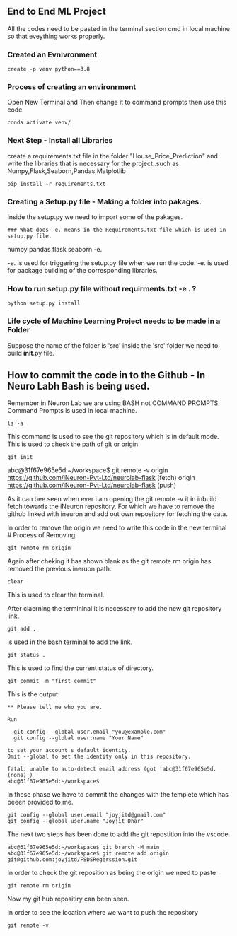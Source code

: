## End to End ML Project
All the codes need to be pasted in the terminal section cmd in local machine so that eveything works properly.
### Created an Evnivronment 
```
create -p venv python==3.8
```
### Process of creating an environrment 
Open New Terminal and Then change it to command prompts then use this code
```
conda activate venv/
```

### Next Step - Install all Libraries 
create a requirements.txt file in the folder "House_Price_Prediction" 
and write the libraries that is necessary for the project..such as 
Numpy,Flask,Seaborn,Pandas,Matplotlib
```
pip install -r requirements.txt
```
### Creating a Setup.py file - Making a folder into pakages. 
Inside the setup.py we need to import some of the pakages. 

```
### What does -e. means in the Requirements.txt file which is used in setup.py file. 
```
numpy 
pandas 
flask 
seaborn
-e. 

-e. is used for triggering the setup.py file when we run the code. -e. is used for package building of the corresponding libraries. 

### How to run setup.py file without requirments.txt -e . ?
```
python setup.py install
```

### Life cycle of Machine Learning Project needs to be made in a Folder 
Suppose the name of the folder is 'src' inside the 'src' folder we need to build __init__.py file. 

## How to commit the code in to the Github - In Neuro Labh Bash is being used.
Remember in Neuron Lab we are using BASH not COMMAND PROMPTS. Command Prompts is used in local machine.  
```
ls -a
```
This command is used to see the git repository which is in default mode. This is used to check the path of git or origin 
```
git init
```
abc@31f67e965e5d:~/workspace$ git remote -v
origin  https://github.com/iNeuron-Pvt-Ltd/neurolab-flask (fetch)
origin  https://github.com/iNeuron-Pvt-Ltd/neurolab-flask (push)

As it can bee seen when ever i am opening the git remote -v it in inbuild fetch towards the iNeuron repository. 
For which we have to remove the github linked with ineuron and add out own repository for fetching the data. 

In order to remove the origin we need to write this code in the new terminal # Process of Removing 

```
git remote rm origin
```
Again after cheking it has shown blank as the git remote rm origin has removed the previous ineruon path. 

```
clear
```
This is used to clear the terminal. 

After claerning the termininal it is necessary to add the new git repository link.

```
git add . 
``` 
is used in the bash terminal to add the link. 

```
git status . 
```
This is used to find the current status of directory. 

```
git commit -m "first commit"
```

This is the output 
```
** Please tell me who you are.

Run

  git config --global user.email "you@example.com"
  git config --global user.name "Your Name"

to set your account's default identity.
Omit --global to set the identity only in this repository.

fatal: unable to auto-detect email address (got 'abc@31f67e965e5d.(none)')
abc@31f67e965e5d:~/workspace$ 
```

In these phase we have to commit the changes with the templete which has beeen provided to me. 
```
git config --global user.email "joyjitd@gmail.com"
git config --global user.name "Joyjit Dhar"
```
The next two steps has been done to add the git repostition into the vscode. 
```
abc@31f67e965e5d:~/workspace$ git branch -M main
abc@31f67e965e5d:~/workspace$ git remote add origin git@github.com:joyjitd/FSDSRegerssion.git   
```
In order to check the git reposition as being the origin  we need to paste 
```
git remote rm origin
```
Now my git hub repositiry can been seen. 

In order to see the location where we want to push the repository
```
git remote -v
```









